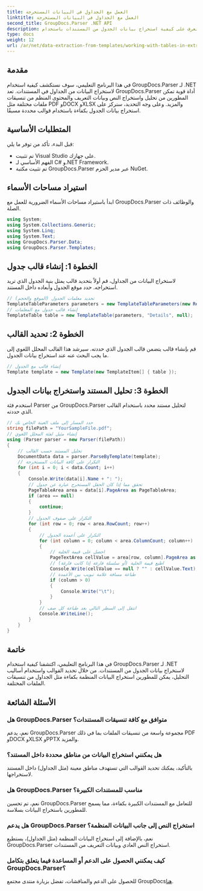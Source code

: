 ```yaml
---
title: العمل مع الجداول في البيانات المستخرجة
linktitle: العمل مع الجداول في البيانات المستخرجة
second_title: GroupDocs.Parser .NET API
description: تعرف على كيفية استخراج بيانات الجدول من المستندات باستخدام GroupDocs.Parser لـ .NET. تحليل المحتوى المنظم بكفاءة باستخدام قوالب محددة مسبقًا.
type: docs
weight: 12
url: /ar/net/data-extraction-from-templates/working-with-tables-in-extracted-data/
---
```

## مقدمة
في هذا البرنامج التعليمي، سوف نستكشف كيفية استخدام GroupDocs.Parser لـ .NET لاستخراج البيانات من الجداول في المستندات. تعد GroupDocs.Parser أداة قوية تمكن المطورين من تحليل واستخراج النص وبيانات التعريف والمحتوى المنظم من تنسيقات ملفات مختلفة مثل PDF وDOCX وXLSX والمزيد. وعلى وجه التحديد، سنركز على استخراج بيانات الجدول بكفاءة باستخدام قوالب محددة مسبقًا.
## المتطلبات الأساسية
قبل البدء، تأكد من توفر ما يلي:
- تم تثبيت Visual Studio على جهازك.
- الفهم الأساسي لـ C# و.NET Framework.
- تم تثبيت مكتبة GroupDocs.Parser عبر مدير الحزم NuGet.

## استيراد مساحات الأسماء
ابدأ باستيراد مساحات الأسماء الضرورية للعمل مع GroupDocs.Parser والوظائف ذات الصلة.
```csharp
using System;
using System.Collections.Generic;
using System.Linq;
using System.Text;
using GroupDocs.Parser.Data;
using GroupDocs.Parser.Templates;
```
## الخطوة 1: إنشاء قالب جدول
لاستخراج البيانات من الجداول، قم أولاً بتحديد قالب يمثل بنية الجدول الذي تريد استخراجه. حدد موقع الجدول وأبعاده داخل المستند.
```csharp
// تحديد معلمات الجدول (الموقع والحجم)
TemplateTableParameters parameters = new TemplateTableParameters(new Rectangle(new Point(35, 320), new Size(530, 55)), null);
// إنشاء قالب جدول مع المعلمات
TemplateTable table = new TemplateTable(parameters, "Details", null);
```
## الخطوة 2: تحديد القالب
قم بإنشاء قالب يتضمن قالب الجدول الذي حددته. سيرشد هذا القالب المحلل اللغوي إلى ما يجب البحث عنه عند استخراج بيانات الجدول.
```csharp
// إنشاء قالب مع الجدول
Template template = new Template(new TemplateItem[] { table });
```
## الخطوة 3: تحليل المستند واستخراج بيانات الجدول
استخدم فئة Parser من GroupDocs.Parser لتحليل مستند محدد باستخدام القالب الذي حددته.
```csharp
// حدد المسار إلى ملف العينة الخاص بك
string filePath = "YourSampleFile.pdf";
// إنشاء مثيل لفئة المحلل اللغوي
using (Parser parser = new Parser(filePath))
{
    // تحليل المستند حسب القالب
    DocumentData data = parser.ParseByTemplate(template);
    // التكرار على كافة البيانات المستخرجة
    for (int i = 0; i < data.Count; i++)
    {
        Console.Write(data[i].Name + ": ");
        // تحقق مما إذا كان الحقل المستخرج عبارة عن جدول
        PageTableArea area = data[i].PageArea as PageTableArea;
        if (area == null)
        {
            continue;
        }
        // التكرار على صفوف الجدول
        for (int row = 0; row < area.RowCount; row++)
        {
            // التكرار على أعمدة الجدول
            for (int column = 0; column < area.ColumnCount; column++)
            {
                // احصل على قيمة الخلية
                PageTextArea cellValue = area[row, column].PageArea as PageTextArea;
                // اطبع قيمة الخلية (أو سلسلة فارغة إذا كانت فارغة)
                Console.Write(cellValue == null ? "" : cellValue.Text);
                // طباعة مسافة علامة تبويب بين الأعمدة
                if (column > 0)
                {
                    Console.Write("\t");
                }
            }
            // انتقل إلى السطر التالي بعد طباعة كل صف
            Console.WriteLine();
        }
    }
}
```

## خاتمة
في هذا البرنامج التعليمي، اكتشفنا كيفية استخدام GroupDocs.Parser لـ .NET لاستخراج بيانات الجدول من المستندات. من خلال تحديد القوالب واستخدام أساليب التحليل، يمكن للمطورين استخراج البيانات المنظمة بكفاءة مثل الجداول من تنسيقات الملفات المختلفة.

## الأسئلة الشائعة
### هل GroupDocs.Parser متوافق مع كافة تنسيقات المستندات؟
نعم، يدعم GroupDocs.Parser مجموعة واسعة من تنسيقات الملفات بما في ذلك PDF وDOCX وXLSX وPPTX والمزيد.
### هل يمكنني استخراج البيانات من مناطق محددة داخل المستند؟
بالتأكيد، يمكنك تحديد القوالب التي تستهدف مناطق معينة (مثل الجداول) داخل المستند لاستخراجها.
### هل GroupDocs.Parser مناسب للمستندات الكبيرة؟
نعم، تم تحسين GroupDocs.Parser للتعامل مع المستندات الكبيرة بكفاءة، مما يسمح للمطورين باستخراج البيانات بسلاسة.
### هل يدعم GroupDocs.Parser استخراج النص إلى جانب البيانات المنظمة؟
نعم، بالإضافة إلى استخراج البيانات المنظمة (مثل الجداول)، يستطيع GroupDocs.Parser استخراج النص العادي وبيانات التعريف من المستندات.
### كيف يمكنني الحصول على الدعم أو المساعدة فيما يتعلق بتكامل GroupDocs.Parser؟
 للحصول على الدعم والمناقشات، تفضل بزيارة منتدى مجتمع GroupDocs[هنا](https://forum.groupdocs.com/c/parser/17).